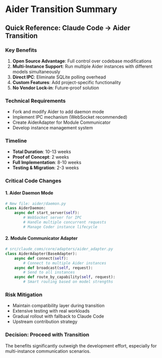 # Aider Transition Summary

## Quick Reference: Claude Code → Aider Transition

### Key Benefits
1. **Open Source Advantage**: Full control over codebase modifications
2. **Multi-Instance Support**: Run multiple Aider instances with different models simultaneously
3. **Direct IPC**: Eliminate SQLite polling overhead
4. **Custom Features**: Add project-specific functionality
5. **No Vendor Lock-in**: Future-proof solution

### Technical Requirements
- Fork and modify Aider to add daemon mode
- Implement IPC mechanism (WebSocket recommended)
- Create AiderAdapter for Module Communicator
- Develop instance management system

### Timeline
- **Total Duration**: 10-13 weeks
- **Proof of Concept**: 2 weeks
- **Full Implementation**: 8-10 weeks
- **Testing & Migration**: 2-3 weeks

### Critical Code Changes

#### 1. Aider Daemon Mode
```python
# New file: aider/daemon.py
class AiderDaemon:
    async def start_server(self):
        # WebSocket server for IPC
        # Handle multiple concurrent requests
        # Manage Coder instance lifecycle
```

#### 2. Module Communicator Adapter
```python
# src/claude_coms/core/adapters/aider_adapter.py
class AiderAdapter(BaseAdapter):
    async def connect(self):
        # Connect to multiple Aider instances
    async def broadcast(self, request):
        # Send to all instances
    async def route_by_capability(self, request):
        # Smart routing based on model strengths
```

### Risk Mitigation
- Maintain compatibility layer during transition
- Extensive testing with real workloads
- Gradual rollout with fallback to Claude Code
- Upstream contribution strategy

### Decision: **Proceed with Transition**
The benefits significantly outweigh the development effort, especially for multi-instance communication scenarios.
